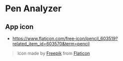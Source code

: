 # Pen Analyzer

## App icon

- https://www.flaticon.com/free-icon/pencil_603519?related_item_id=603570&term=pencil

> Icon made by [Freepik](https://www.flaticon.com/authors/freepik) from [Flaticon](https://www.flaticon.com/)
